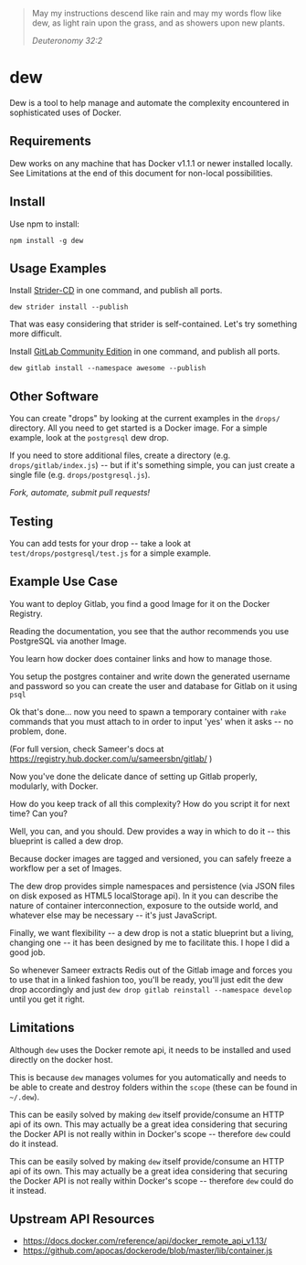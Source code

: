 > May my instructions descend like rain and may my words flow like dew, as light rain upon the grass, and as showers upon new plants.
>
> *Deuteronomy 32:2*

# dew

Dew is a tool to help manage and automate the complexity encountered in sophisticated uses of Docker.

## Requirements

Dew works on any machine that has Docker v1.1.1 or newer installed locally. See Limitations at the end of this document for non-local possibilities.

## Install

Use npm to install:

`npm install -g dew`

## Usage Examples

Install [Strider-CD](https://github.com/Strider-CD/strider) in one command, and publish all ports.

`dew strider install --publish`

That was easy considering that strider is self-contained. Let's try something more difficult.

Install [GitLab Community Edition](https://gitlab.com/gitlab-org/gitlab-ce/tree/master) in one command, and publish all ports.

`dew gitlab install --namespace awesome --publish`

## Other Software

You can create "drops" by looking at the current examples in the `drops/` directory. All you need to get started is a Docker image. For a simple example, look at the `postgresql` dew drop.

If you need to store additional files, create a directory (e.g. `drops/gitlab/index.js`) -- but if it's something simple, you can just create a single file (e.g. `drops/postgresql.js`).

*Fork, automate, submit pull requests!*

## Testing

You can add tests for your drop -- take a look at `test/drops/postgresql/test.js` for a simple example.

## Example Use Case

You want to deploy Gitlab, you find a good Image for it on the Docker Registry.

Reading the documentation, you see that the author recommends you use PostgreSQL via another Image.

You learn how docker does container links and how to manage those.

You setup the postgres container and write down the generated username and password so you can create the user and database for Gitlab on it using `psql` 

Ok that's done... now you need to spawn a temporary container with `rake` commands that you must attach to in order to input 'yes' when it asks -- no problem, done.

(For full version, check Sameer's docs at https://registry.hub.docker.com/u/sameersbn/gitlab/ )

Now you've done the delicate dance of setting up Gitlab properly, modularly, with Docker.

How do you keep track of all this complexity? How do you script it for next time? Can you?

Well, you can, and you should. Dew provides a way in which to do it -- this blueprint is called a dew drop.

Because docker images are tagged and versioned, you can safely freeze a workflow per a set of Images.

The dew drop provides simple namespaces and persistence (via JSON files on disk exposed as HTML5 localStorage api). In it you can describe the nature of container interconnection, exposure to the outside world, and whatever else may be necessary -- it's just JavaScript.

Finally, we want flexibility -- a dew drop is not a static blueprint but a living, changing one -- it has been designed by me to facilitate this. I hope I did a good job.

So whenever Sameer extracts Redis out of the Gitlab image and forces you to use that in a linked fashion too, you'll be ready, you'll just edit the dew drop accordingly and just `dew drop gitlab reinstall --namespace develop` until you get it right.

## Limitations

Although `dew` uses the Docker remote api, it needs to be installed and used directly on the docker host.

This is because `dew` manages volumes for you automatically and needs to be able to create and destroy folders within the `scope` (these can be found in `~/.dew`).

This can be easily solved by making `dew` itself provide/consume an HTTP api of its own. This may actually be a great idea considering that securing the Docker API is not really within in Docker's scope -- therefore `dew` could do it instead.

This can be easily solved by making `dew` itself provide/consume an HTTP api of its own. This may actually be a great idea considering that securing the Docker API is not really within Docker's scope -- therefore `dew` could do it instead.

## Upstream API Resources

* https://docs.docker.com/reference/api/docker_remote_api_v1.13/
* https://github.com/apocas/dockerode/blob/master/lib/container.js
